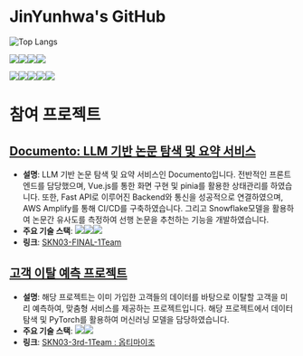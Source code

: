 # JinYunhwa's GitHub

![Top Langs](https://github-readme-stats.vercel.app/api/top-langs/?username=JinYunhwa&layout=compact)

<img src="https://img.shields.io/badge/python-3776AB?style=for-the-badge&logo=python&logoColor=white"><img src="https://img.shields.io/badge/django-092E20?style=for-the-badge&logo=django&logoColor=white"><img src="https://img.shields.io/badge/PyTorch-EE4C2C?style=for-the-badge&logo=pytorch&logoColor=white"><img src="https://img.shields.io/badge/FastAPI-009688?style=for-the-badge&logo=fastapi&logoColor=white">



<img src="https://img.shields.io/badge/html5-E34F26?style=for-the-badge&logo=html5&logoColor=white"><img src="https://img.shields.io/badge/css-1572B6?style=for-the-badge&logo=css3&logoColor=white"><img src="https://img.shields.io/badge/javascript-F7DF1E?style=for-the-badge&logo=javascript&logoColor=black"><img src="https://img.shields.io/badge/vue.js-4FC08D?style=for-the-badge&logo=vue.js&logoColor=white"><img src="https://img.shields.io/badge/bootstrap-7952B3?style=for-the-badge&logo=bootstrap&logoColor=white">


# 참여 프로젝트

## [Documento: LLM 기반 논문 탐색 및 요약 서비스](https://www.documento.click/)
- **설명**: LLM 기반 논문 탐색 및 요약 서비스인 Documento입니다. 전반적인 프론트엔드를 담당했으며, Vue.js를 통한 화면 구현 및 pinia를 활용한 상태관리를 하였습니다. 또한, Fast API로 이루어진 Backend와 통신을 성공적으로 연결하였으며, AWS Amplify를 통해 CI/CD를 구축하였습니다. 그리고 Snowflake모델을 활용하여 논문간 유사도를 측정하여 선행 논문을 추천하는 기능을 개발하였습니다.
- **주요 기술 스택**: <img src="https://img.shields.io/badge/python-3776AB?style=for-the-badge&logo=python&logoColor=white"><img src="https://img.shields.io/badge/PyTorch-EE4C2C?style=for-the-badge&logo=pytorch&logoColor=white"><img src="https://img.shields.io/badge/vue.js-4FC08D?style=for-the-badge&logo=vue.js&logoColor=white">
- **링크**: [SKN03-FINAL-1Team](https://github.com/SKNETWORKS-FAMILY-AICAMP/SKN03-FINAL-1Team)

## [고객 이탈 예측 프로젝트](https://github.com/JinYunhwa/SKN03-3rd-1Team)
- **설명**: 해당 프로젝트는 이미 가입한 고객들의 데이터를 바탕으로 이탈할 고객을 미리 예측하여, 맞춤형 서비스를 제공하는 프로젝트입니다. 해당 프로젝트에서 데이터 탐색 및 PyTorch를 활용하여 머신러닝 모델을 담당하였습니다.
- **주요 기술 스택**: <img src="https://img.shields.io/badge/python-3776AB?style=for-the-badge&logo=python&logoColor=white"><img src="https://img.shields.io/badge/PyTorch-EE4C2C?style=for-the-badge&logo=pytorch&logoColor=white">
- **링크**: [SKN03-3rd-1Team : 옵티마이조](https://github.com/JinYunhwa/SKN03-3rd-1Team)

